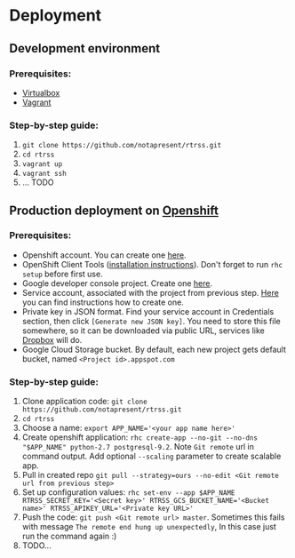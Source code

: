 Deployment 
==========

Development environment
-----------------------

### Prerequisites:

- [Virtualbox](https://www.virtualbox.org/)
- [Vagrant](https://www.vagrantup.com/)

### Step-by-step guide:

1. `git clone https://github.com/notapresent/rtrss.git`
2. `cd rtrss`
3. `vagrant up`
4. `vagrant ssh`
4. ... TODO


Production deployment on [Openshift](https://www.openshift.com/)
--------------------------------------------------------------------------------

### Prerequisites: 

- Openshift account. You can create one [here](https://www.openshift.com/app/account/new).
- OpenShift Client Tools ([installation instructions](https://developers.openshift.com/en/managing-client-tools.html)). Don't forget to run `rhc setup` before first use.
- Google developer console project. Create one [here](https://console.developers.google.com/project).
- Service account, associated with the project from previous step. [Here](https://developers.google.com/console/help/new/#serviceaccounts) you can find instructions how to create one. 
- Private key in JSON format. Find your service account in Credentials section, then click `[Generate new JSON key]`. You need to store this file somewhere, so it can be downloaded via public URL, services like [Dropbox](https://www.dropbox.com/) will do.
- Google Cloud Storage bucket. By default, each new project gets default bucket, named `<Project id>.appspot.com`

### Step-by-step guide:

1. Clone application code: `git clone https://github.com/notapresent/rtrss.git`
2. `cd rtrss`
3. Choose a name: `export APP_NAME='<your app name here>'`
4. Create openshift application: `rhc create-app --no-git --no-dns "$APP_NAME" python-2.7 postgresql-9.2`. Note `Git remote` url in command output. Add optional `--scaling` parameter to create scalable app.
5. Pull in created repo  `git pull --strategy=ours --no-edit <Git remote url from previous step>`
6. Set up configuration values: `rhc set-env --app $APP_NAME RTRSS_SECRET_KEY='<Secret key>' RTRSS_GCS_BUCKET_NAME='<Bucket name>' RTRSS_APIKEY_URL='<Private key URL>'`
7. Push the code: `git push <Git remote url> master`. Sometimes this fails with message `The remote end hung up unexpectedly`, In this case just run the command again :)
8. TODO...
